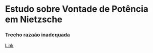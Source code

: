 # Estudo sobre Vontade de Potência em Nietzsche

### Trecho razaão inadequada

[Link](https://razaoinadequada.com/2013/07/15/nietzsche-vontade-de-potencia/)
